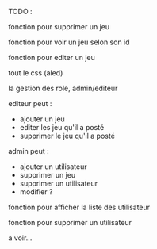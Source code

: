 TODO : 

fonction pour supprimer un jeu

fonction pour voir un jeu selon son id

fonction pour editer un jeu

tout le css (aled)

la gestion des role, admin/editeur

editeur peut : 
- ajouter un jeu
- editer les jeu qu'il a posté
- supprimer le jeu qu'il a posté

admin peut :
- ajouter un utilisateur
- supprimer un jeu
- supprimer un utilisateur
- modifier ?

fonction pour afficher la liste des utilisateur

fonction pour supprimer un utilisateur

a voir...

